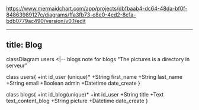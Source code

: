 <https://www.mermaidchart.com/app/projects/dbfbaab4-dc64-48da-bf0f-84863989127c/diagrams/ffa3fb73-c8e0-4ed2-8c1a-bdb0779ac490/version/v0.1/edit>


---

title: Blog
---

classDiagram
users  <|-- blogs
note for blogs "The pictures is a directory in serveur"

   class users{
    +int id_user (unique)*
    +String first_name
    +String last_name
    +String email
    +Boolean admin
    +Datetime date_create
   }

   class blogs{
    +int id_blog(unique)*
    +int id_user
    +String title
    +Text text_content_blog
    +String picture
    +Datetime date_create
   }

